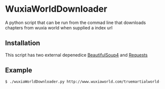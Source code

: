 WuxiaWorldDownloader
=====================

A python script that can be run from the commad line that downloads chapters from  wuxia world when supplied a index url

Installation
-------------------

This script has two external depenedice [BeautifulSoup4](https://www.crummy.com/software/BeautifulSoup/) and [Requests](http://docs.python-requests.org/en/latest/)


Example
------------------

```bash
$ ./wuxiaWorldDownloader.py http://www.wuxiaworld.com/truemartialworld-index/
```